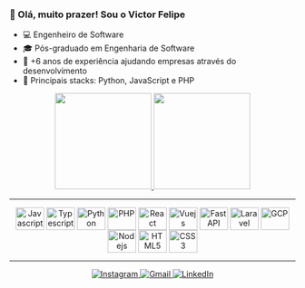 ### 👋 Olá, muito prazer! Sou o Victor Felipe

- 💻 Engenheiro de Software  
- 🎓 Pós-graduado em Engenharia de Software  
- 🧠 +6 anos de experiência ajudando empresas através do desenvolvimento
- 🚀 Principais stacks: Python, JavaScript e PHP

<div align="center">
  <a href="https://github.com/victorflipe">
    <img height="170em" src="https://github-readme-stats.vercel.app/api?username=victorflipe&show_icons=true&theme=dark&include_all_commits=true&count_private=true"/>
    <img height="170em" src="https://github-readme-stats.vercel.app/api/top-langs/?username=victorflipe&layout=compact&langs_count=7&theme=dark"/>
  </a>
</div>

---

<div align="center">
  <!-- Linguagens -->
  <img align="center" height="40" width="50" src="https://skillicons.dev/icons?i=javascript" alt="Javascript" /> 
  <img align="center" height="40" width="50" src="https://skillicons.dev/icons?i=typescript" alt="Typescript" /> 
  <img align="center" height="40" width="50" src="https://skillicons.dev/icons?i=python" alt="Python" /> 
  <img align="center" height="40" width="50" src="https://skillicons.dev/icons?i=php" alt="PHP" /> 
  <!-- Frameworks -->
  <img align="center" height="40" width="50" src="https://skillicons.dev/icons?i=react" alt="React" /> 
  <img align="center" height="40" width="50" src="https://skillicons.dev/icons?i=vuejs" alt="Vuejs" /> 
  <img align="center" height="40" width="50" src="https://skillicons.dev/icons?i=fastapi" alt="FastAPI" /> 
  <img align="center" height="40" width="50" src="https://skillicons.dev/icons?i=laravel" alt="Laravel" /> 

  <!-- Outros -->
  <img align="center" height="40" width="50" src="https://skillicons.dev/icons?i=gcp" alt="GCP" /> 
  <img align="center" height="40" width="50" src="https://skillicons.dev/icons?i=nodejs" alt="Nodejs" /> 
  <img align="center" height="40" width="50" src="https://skillicons.dev/icons?i=html" alt="HTML5" /> 
  <img align="center" height="40" width="50" src="https://skillicons.dev/icons?i=css" alt="CSS3" /> 
</div>

---

<div align="center">
  <a href="https://www.instagram.com/victorflipe/" target="_blank">
    <img src="https://img.shields.io/badge/-Instagram-%23E4405F?style=for-the-badge&logo=instagram&logoColor=white" alt="Instagram">
  </a>
  <a href="mailto:victorf.roliver@gmail.com" target="_blank">
    <img src="https://img.shields.io/badge/-Gmail-%23333?style=for-the-badge&logo=gmail&logoColor=white" alt="Gmail">
  </a>
  <a href="https://www.linkedin.com/in/victorflipe/" target="_blank">
    <img src="https://img.shields.io/badge/-LinkedIn-%230077B5?style=for-the-badge&logo=linkedin&logoColor=white" alt="LinkedIn">
  </a>
</div>
